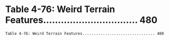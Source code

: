 # Table 4-76: Weird Terrain Features................................ 480

```
Table 4-76: Weird Terrain Features................................ 480

```
